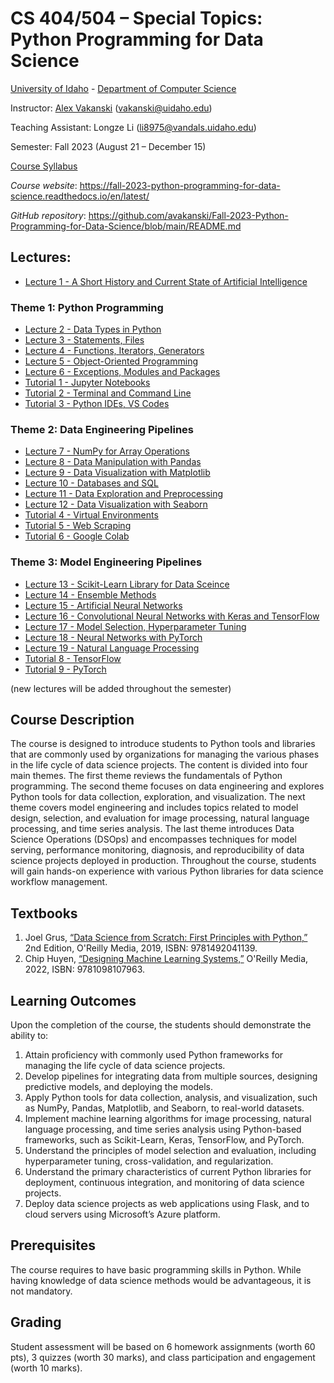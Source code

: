 # CS 404/504 – Special Topics: Python Programming for Data Science
[University of Idaho](https://www.uidaho.edu) - [Department of Computer Science](https://www.uidaho.edu/engr/departments/cs)

Instructor: [Alex Vakanski](https://www.webpages.uidaho.edu/vakanski/index.html) (vakanski@uidaho.edu)

Teaching Assistant: Longze Li (li8975@vandals.uidaho.edu) 

Semester: Fall 2023 (August 21 – December 15)

<a href="docs/Lectures/CS_404_504-ST_Python_Programming_for_Data_Science-Syllabus.pdf">Course Syllabus</a>

*Course website*: <https://fall-2023-python-programming-for-data-science.readthedocs.io/en/latest/>

*GitHub repository*: <https://github.com/avakanski/Fall-2023-Python-Programming-for-Data-Science/blob/main/README.md>


## Lectures:
* <a href="docs/Lectures/Lecture_1-A_Short_History_of_AI/Lecture_1-A_Short_History_of_AI.pdf">Lecture 1 - A Short History and Current State of Artificial Intelligence</a>
### Theme 1: Python Programming
* <a href="docs/Lectures/Theme_1-Python_Programming/Lecture_2-Data_Types_in_Python/Lecture_2-Data_Types.ipynb">Lecture 2 - Data Types in Python</a>
* <a href="docs/Lectures/Theme_1-Python_Programming/Lecture_3-Statements,_Files/Lecture_3-Statements,_Files.ipynb">Lecture 3 - Statements, Files</a>
* <a href="docs/Lectures/Theme_1-Python_Programming/Lecture_4-Functions,_Iterators,_Generators/Lecture_4-Functions.ipynb">Lecture 4 - Functions, Iterators, Generators</a>
* <a href="docs/Lectures/Theme_1-Python_Programming/Lecture_5-OOP/Lecture_5-OOP.ipynb">Lecture 5 - Object-Oriented Programming</a>
* <a href="docs/Lectures/Theme_1-Python_Programming/Lecture_6-Exceptions,_Modules/Lecture_6-Exceptions,_Modules.ipynb">Lecture 6 - Exceptions, Modules and Packages</a>
* <a href="docs/Lectures/Theme_1-Python_Programming/Tutorial_1-Jupyter_Notebooks/Tutorial_1-Jupyter_Notebooks.ipynb">Tutorial 1 - Jupyter Notebooks</a>
* <a href="docs/Lectures/Theme_1-Python_Programming/Tutorial_2-Terminal_and_Command_Line/Tutorial_2-Terminal_and_Command_Line.ipynb">Tutorial 2 - Terminal and Command Line</a>
* <a href="docs/Lectures/Theme_1-Python_Programming/Tutorial_3-VS_Code/Tutorial_3-VS_Code.ipynb">Tutorial 3 - Python IDEs, VS Codes</a>
### Theme 2: Data Engineering Pipelines
* <a href="docs/Lectures/Theme_2-Data_Engineering/Lecture_7-NumPy/Lecture_7-NumPy.ipynb">Lecture 7 - NumPy for Array Operations</a>
* <a href="docs/Lectures/Theme_2-Data_Engineering/Lecture_8-Pandas/Lecture_8-Pandas.ipynb">Lecture 8 - Data Manipulation with Pandas</a>
* <a href="docs/Lectures/Theme_2-Data_Engineering/Lecture_9-Matplotlib/Lecture_9-Matplotlib.ipynb">Lecture 9 - Data Visualization with Matplotlib</a>
* <a href="docs/Lectures/Theme_2-Data_Engineering/Lecture_10-SQL/Lecture_10-SQL.ipynb">Lecture 10 - Databases and SQL</a>
* <a href="docs/Lectures/Theme_2-Data_Engineering/Lecture_11-Data_Exploration/Lecture_11-Data_Exploration_and_Preprocessing.ipynb">Lecture 11 - Data Exploration and Preprocessing</a>
* <a href="docs/Lectures/Theme_2-Data_Engineering/Lecture_12-Seaborn/Lecture_12-Seaborn.ipynb">Lecture 12 - Data Visualization with Seaborn</a>
* <a href="docs/Lectures/Theme_2-Data_Engineering/Tutorial_4-Virtual_Environments/Tutorial_4-Virtual_Environments.ipynb">Tutorial 4 - Virtual Environments</a>
* <a href="docs/Lectures/Theme_2-Data_Engineering/Tutorial_5-Web_Scraping/Tutorial_5-Web_Scraping.ipynb">Tutorial 5 - Web Scraping</a>
* <a href="docs/Lectures/Theme_2-Data_Engineering/Tutorial_6-Google_Colab/Tutorial_6-Google_Colab.ipynb">Tutorial 6 - Google Colab</a>
### Theme 3: Model Engineering Pipelines
* <a href="docs/Lectures/Theme_3-Model_Engineering/Lecture_13-Scikit-Learn/Lecture_13-Scikit-Learn.ipynb">Lecture 13 - Scikit-Learn Library for Data Sceince</a>
* <a href="docs/Lectures/Theme_3-Model_Engineering/Lecture_14-Ensemble_Methods/Lecture_14-Ensemble_Methods.ipynb">Lecture 14 - Ensemble Methods</a>
* <a href="docs/Lectures/Theme_3-Model_Engineering/Lecture_15-ANNs/Lecture_15-ANNs.ipynb">Lecture 15 - Artificial Neural Networks</a>
* <a href="docs/Lectures/Theme_3-Model_Engineering/Lecture_16-ConvNets/Lecture_16-ConvNets.ipynb">Lecture 16 - Convolutional Neural Networks with Keras and TensorFlow</a>
* <a href="docs/Lectures/Theme_3-Model_Engineering/Lecture_17-Model_Selection,Tuning/Lecture_17-Model_Selection.ipynb">Lecture 17 - Model Selection, Hyperparameter Tuning</a>
* <a href="docs/Lectures/Theme_3-Model_Engineering/Lecture_18-NNs_with_PyTorch/Lecture_18-NNs_with_PyTorch.ipynb">Lecture 18 - Neural Networks with PyTorch</a>
* <a href="docs/Lectures/Theme_3-Model_Engineering/Lecture_19-Natural_Language_Processing/Lecture_19-NLP.ipynb">Lecture 19 - Natural Language Processing</a>
* <a href="docs/Lectures/Theme_3-Model_Engineering/Tutorial_8-TensorFlow/Tutorial_8-TensorFlow.ipynb">Tutorial 8 - TensorFlow</a>
* <a href="docs/Lectures/Theme_3-Model_Engineering/Tutorial_9-PyTorch/Tutorial_9-PyTorch.ipynb">Tutorial 9 - PyTorch</a>


(new lectures will be added throughout the semester)


## Course Description
The course is designed to introduce students to Python tools and libraries that are commonly used by organizations for managing the various phases in the life cycle of data science projects. The content is divided into four main themes. The first theme reviews the fundamentals of Python programming. The second theme focuses on data engineering and explores Python tools for data collection, exploration, and visualization. The next theme covers model engineering and includes topics related to model design, selection, and evaluation for image processing, natural language processing, and time series analysis. The last theme introduces Data Science Operations (DSOps) and encompasses techniques for model serving, performance monitoring, diagnosis, and reproducibility of data science projects deployed in production. Throughout the course, students will gain hands-on experience with various Python libraries for data science workflow management.

## Textbooks
1.	Joel Grus, [“Data Science from Scratch: First Principles with Python,”](https://www.amazon.com/Data-Science-Scratch-Principles-Python/dp/1492041130/ref=pd_lpo_1?pd_rd_i=1492041130&psc=1) 2nd Edition, O'Reilly Media, 2019, ISBN: 9781492041139.
2.	Chip Huyen, [“Designing Machine Learning Systems,”](https://www.amazon.com/Designing-Machine-Learning-Systems-Production-Ready/dp/1098107969) O'Reilly Media, 2022, ISBN: 9781098107963.

## Learning Outcomes
Upon the completion of the course, the students should demonstrate the ability to:
1. Attain proficiency with commonly used Python frameworks for managing the life cycle of data science projects.
2. Develop pipelines for integrating data from multiple sources, designing predictive models, and deploying the models.
3. Apply Python tools for data collection, analysis, and visualization, such as NumPy, Pandas, Matplotlib, and Seaborn, to real-world datasets.
4. Implement machine learning algorithms for image processing, natural language processing, and time series analysis using Python-based frameworks, such as Scikit-Learn, Keras, TensorFlow, and PyTorch.
5. Understand the principles of model selection and evaluation, including hyperparameter tuning, cross-validation, and regularization.
6. Understand the primary characteristics of current Python libraries for deployment, continuous integration, and monitoring of data science projects.
7. Deploy data science projects as web applications using Flask, and to cloud servers using Microsoft’s Azure platform.

## Prerequisites
The course requires to have basic programming skills in Python. While having knowledge of data science methods would be advantageous, it is not mandatory.

## Grading
Student assessment will be based on 6 homework assignments (worth 60 pts), 3 quizzes (worth 30 marks), and class participation and engagement (worth 10 marks).
